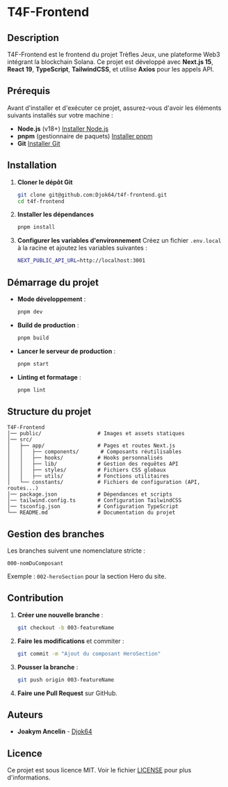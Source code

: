# T4F-Frontend

## Description

T4F-Frontend est le frontend du projet Trèfles Jeux, une plateforme Web3 intégrant la blockchain Solana. Ce projet est développé avec **Next.js 15**, **React 19**, **TypeScript**, **TailwindCSS**, et utilise **Axios** pour les appels API.

## Prérequis

Avant d'installer et d'exécuter ce projet, assurez-vous d'avoir les éléments suivants installés sur votre machine :

- **Node.js** (v18+) [Installer Node.js](https://nodejs.org/)
- **pnpm** (gestionnaire de paquets) [Installer pnpm](https://pnpm.io/installation)
- **Git** [Installer Git](https://git-scm.com/)

## Installation

1. **Cloner le dépôt Git**

   ```sh
   git clone git@github.com:Djok64/t4f-frontend.git
   cd t4f-frontend
   ```

2. **Installer les dépendances**

   ```sh
   pnpm install
   ```

3. **Configurer les variables d'environnement**
   Créez un fichier `.env.local` à la racine et ajoutez les variables suivantes :
   ```sh
   NEXT_PUBLIC_API_URL=http://localhost:3001
   ```

## Démarrage du projet

- **Mode développement** :
  ```sh
  pnpm dev
  ```
- **Build de production** :
  ```sh
  pnpm build
  ```
- **Lancer le serveur de production** :
  ```sh
  pnpm start
  ```
- **Linting et formatage** :
  ```sh
  pnpm lint
  ```

## Structure du projet

```
T4F-Frontend
│── public/                  # Images et assets statiques
│── src/
│   ├── app/                 # Pages et routes Next.js
│   │   ├── components/       # Composants réutilisables
│   │   ├── hooks/           # Hooks personnalisés
│   │   ├── lib/             # Gestion des requêtes API
│   │   ├── styles/          # Fichiers CSS globaux
│   │   ├── utils/           # Fonctions utilitaires
│   └── constants/           # Fichiers de configuration (API, routes...)
│── package.json             # Dépendances et scripts
│── tailwind.config.ts       # Configuration TailwindCSS
│── tsconfig.json            # Configuration TypeScript
└── README.md                # Documentation du projet
```

## Gestion des branches

Les branches suivent une nomenclature stricte :

```
000-nomDuComposant
```

Exemple : `002-heroSection` pour la section Hero du site.

## Contribution

1. **Créer une nouvelle branche** :
   ```sh
   git checkout -b 003-featureName
   ```
2. **Faire les modifications** et commiter :
   ```sh
   git commit -m "Ajout du composant HeroSection"
   ```
3. **Pousser la branche** :
   ```sh
   git push origin 003-featureName
   ```
4. **Faire une Pull Request** sur GitHub.

## Auteurs

- **Joakym Ancelin** - [Djok64](https://github.com/Djok64)

## Licence

Ce projet est sous licence MIT. Voir le fichier [LICENSE](LICENSE) pour plus d'informations.
